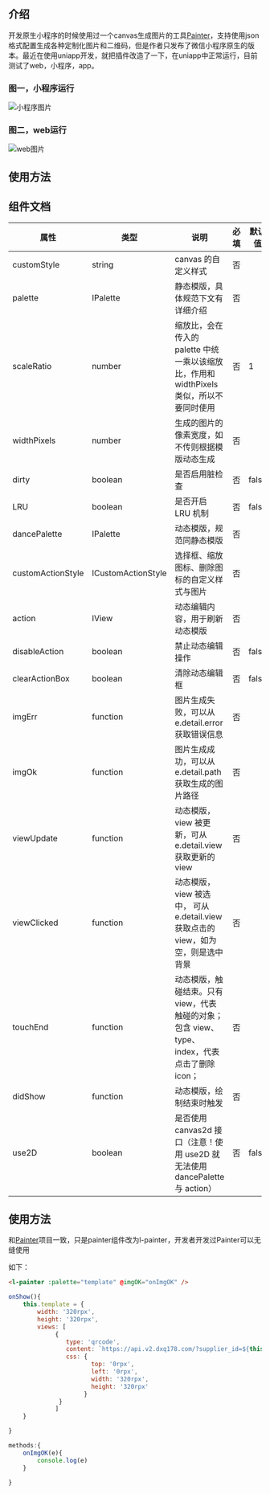 ## 介绍

开发原生小程序的时候使用过一个canvas生成图片的工具[Painter](https://github.com/Kujiale-Mobile/Painter)，支持使用json格式配置生成各种定制化图片和二维码，但是作者只发布了微信小程序原生的版本。最近在使用uniapp开发，就把插件改造了一下，在uniapp中正常运行，目前测试了web，小程序，app。

### 图一，小程序运行

![小程序图片](https://dxq-1258332952.cos.ap-guangzhou.myqcloud.com/images/5f750701-5650-4187-9fad-15b6b406e559.png "小程序图片")

### 图二，web运行
![web图片](https://dxq-1258332952.cos.ap-guangzhou.myqcloud.com/images/c333d945-5f3a-4b47-9338-c9964be8e8a8.png "web图片")
## 使用方法

## 组件文档

| 属性              | 类型               | 说明                                                                                         | 必填 | 默认值 |
| ----------------- | ------------------ | -------------------------------------------------------------------------------------------- | ---- | ------ |
| customStyle       | string             | canvas 的自定义样式                                                                          | 否   |        |
| palette           | IPalette           | 静态模版，具体规范下文有详细介绍                                                             | 否   |        |
| scaleRatio        | number             | 缩放比，会在传入的 palette 中统一乘以该缩放比，作用和 widthPixels 类似，所以不要同时使用                                               | 否   | 1      |
| widthPixels       | number             | 生成的图片的像素宽度，如不传则根据模版动态生成                                               | 否   |       |
| dirty             | boolean            | 是否启用脏检查                                                                               | 否   | false  |
| LRU               | boolean            | 是否开启 LRU 机制                                                                            | 否   | false   |
| dancePalette      | IPalette           | 动态模版，规范同静态模版                                                                     | 否   |        |
| customActionStyle | ICustomActionStyle | 选择框、缩放图标、删除图标的自定义样式与图片                                                 | 否   |        |
| action            | IView              | 动态编辑内容，用于刷新动态模版                                                               | 否   |        |
| disableAction     | boolean            | 禁止动态编辑操作                                                                             | 否   | false  |
| clearActionBox    | boolean            | 清除动态编辑框                                                                               | 否   | false  |
| imgErr            | function           | 图片生成失败，可以从 e.detail.error 获取错误信息                                             | 否   |        |
| imgOk             | function           | 图片生成成功，可以从 e.detail.path 获取生成的图片路径                                        | 否   |        |
| viewUpdate        | function           | 动态模版， view 被更新，可从 e.detail.view 获取更新的 view                                   | 否   |        |
| viewClicked       | function           | 动态模版， view 被选中， 可从 e.detail.view 获取点击的 view，如为空，则是选中背景            | 否   |        |
| touchEnd          | function           | 动态模版，触碰结束。只有 view，代表触碰的对象；包含 view、type、index，代表点击了删除 icon； | 否   |
| didShow           | function           | 动态模版，绘制结束时触发                                                                     | 否   |        |
| use2D             | boolean            | 是否使用 canvas2d 接口（注意！使用 use2D 就无法使用 dancePalette 与 action）                 | 否   | false  |

## 使用方法
和[Painter](https://github.com/Kujiale-Mobile/Painter)项目一致，只是painter组件改为l-painter，开发者开发过Painter可以无缝使用

如下：

```html
<l-painter :palette="template" @imgOK="onImgOK" />
```

```js
onShow(){
	this.template = {
        width: '320rpx',
        height: '320rpx',
        views: [
             {
                type: 'qrcode',
                content: `https://api.v2.dxq178.com/?supplier_id=${this.supplier_id}`,
                css: {
                       top: '0rpx',
                       left: '0rpx',
                       width: '320rpx',
                       height: '320rpx'
                     }
              }
             ]
    }

}

methods:{
	onImgOK(e){
		console.log(e)
	}

}


```